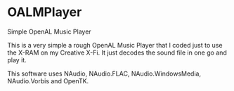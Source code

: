 # OALMPlayer
Simple OpenAL Music Player

This is a very simple a rough OpenAL Music Player that I coded just to use the X-RAM on my Creative X-Fi.
It just decodes the sound file in one go and play it.

This software uses NAudio, NAudio.FLAC, NAudio.WindowsMedia, NAudio.Vorbis and OpenTK.
